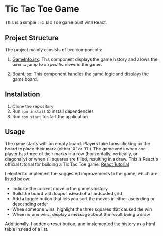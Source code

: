 # Tic Tac Toe Game

This is a simple Tic Tac Toe game built with React.

## Project Structure

The project mainly consists of two components:

1. [GameInfo.jsx](src/components/GameInfo.jsx): This component displays the game history and allows the user to jump to a specific move in the game.

2. [Board.jsx](src/components/Board.jsx): This component handles the game logic and displays the game board.

## Installation

1. Clone the repository
2. Run `npm install` to install dependencies
3. Run `npm start` to start the application

## Usage

The game starts with an empty board. Players take turns clicking on the board to place their mark (either 'X' or 'O'). The game ends when one player has three of their marks in a row (horizontally, vertically, or diagonally) or when all squares are filled, resulting in a draw.
This is React's official tutorial for building a Tic Tac Toe game: [React Tutorial](https://react.dev/learn/tutorial-tic-tac-toe)

I elected to implement the suggested improvements to the game, which are listed below:
- Indicate the current move in the game's history
- Build the board with loops instead of a hardcoded grid 
- Add a toggle button that lets you sort the moves in either ascending or descending order
- When someone wins, highlight the three squares that caused the win
- When no one wins, display a message about the result being a draw

Additionally, I added a reset button, and implemented the history as a html table instead of a list.

